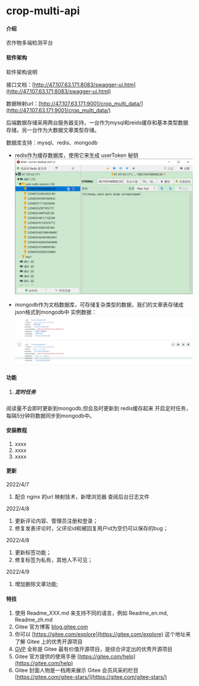 # crop-multi-api

#### 介绍
农作物多端检测平台

#### 软件架构
软件架构说明

接口文档：[http://47.107.63.171:8083/swagger-ui.htm](http://47.107.63.171:8083/swagger-ui.html)

数据映射url：[http://47.107.63.171:9001/crop_multi_data/](http://47.107.63.171:9001/crop_multi_data/)

后端数据存储采用两台服务器支持，一台作为mysql和reids缓存和基本类型数据存储，另一台作为大数据文章类型存储。

数据库支持：mysql、redis、mongodb

- redis作为缓存数据库，使用它来生成 userToken 秘钥
![输入图片说明](crop-multi-api/img/%E7%BC%93%E5%AD%98%E7%B1%BB%E5%9E%8B%E6%95%B0%E6%8D%AE%E5%AE%9E%E4%BE%8B%E5%9B%BE.png)

- mongodb作为文档数据库，可存储复杂类型的数据，我们的文章表存储成json格式到mongodb中
实例数据：
![输入图片说明](crop-multi-api/img/%E6%96%87%E6%A1%A3%E7%B1%BB%E5%9E%8B%E5%AE%9E%E4%BE%8B%E5%9B%BE.png)

#### 功能

1. ##### 定时任务

阅读量不会即时更新到mongodb,但会及时更新到 redis缓存起来
开启定时任务，每隔5分钟将数据同步到mongodb中。

#### 安装教程

1.  xxxx
2.  xxxx
3.  xxxx

#### 更新
2022/4/7
1. 配合 nginx 的url 映射技术，新增浏览器 查阅后台日志文件

2022/4/8
1. 更新评论内容、管理员注册和登录；
2. 修复发表评论时，父评论id和被回复用户id为空仍可以保存的bug；

2022/4/8
1. 更新标签功能；
2. 修复标签为私有，其他人不可见；

2022/4/9
1. 增加删除文章功能;






#### 特技

1.  使用 Readme\_XXX.md 来支持不同的语言，例如 Readme\_en.md, Readme\_zh.md
2.  Gitee 官方博客 [blog.gitee.com](https://blog.gitee.com)
3.  你可以 [https://gitee.com/explore](https://gitee.com/explore) 这个地址来了解 Gitee 上的优秀开源项目
4.  [GVP](https://gitee.com/gvp) 全称是 Gitee 最有价值开源项目，是综合评定出的优秀开源项目
5.  Gitee 官方提供的使用手册 [https://gitee.com/help](https://gitee.com/help)
6.  Gitee 封面人物是一档用来展示 Gitee 会员风采的栏目 [https://gitee.com/gitee-stars/](https://gitee.com/gitee-stars/)
